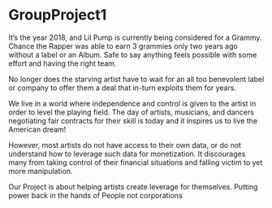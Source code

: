 # GroupProject1

It’s the year 2018, and Lil Pump is currently being considered for a Grammy. Chance the Rapper was able to earn 3 grammies only two years ago without a label or an Album. Safe to say anything feels possible with some effort and having the right team.

No longer does the starving artist have to wait for an all too benevolent label or company to offer them a deal that in-turn exploits them for years.

We live in a world where independence and control is given to the artist in order to level the playing field. The day of artists, musicians, and dancers negotiating fair contracts for their skill is today and it inspires us to live the American dream!

However, most artists do not have access to their own data, or do not understand how to leverage such data for monetization.
It discourages many from taking control of their financial situations and falling victim to yet more manipulation.

Our Project is about helping artists create leverage for themselves.
Putting power back in the hands of People not corporations
